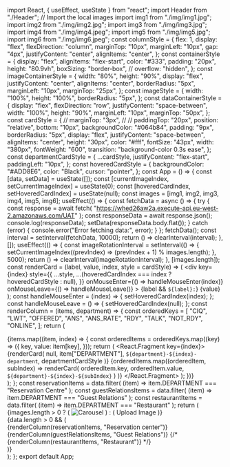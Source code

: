 import React, { useEffect, useState } from "react";
import Header from "./Header";
// Import the local images
import img1 from "./img/img1.jpg";
import img2 from "./img/img2.jpg";
import img3 from "./img/img3.jpg";
import img4 from "./img/img4.jpeg";
import img5 from "./img/img5.jpg";
import img6 from "./img/img6.jpeg";
const columnStyle = {
  flex: 1,
  display: "flex",
  flexDirection: "column",
  marginTop: "10px",
  marginLeft: "10px",
  gap: "4px",
  justifyContent: "center",
  alignItems: "center",
};
const containerStyle = {
  display: "flex",
  alignItems: "flex-start",
  color: "#333",
  padding: "20px",
  height: "80.9vh",
  boxSizing: "border-box",
  // overflow: "hidden",
};
const imageContainerStyle = {
  width: "80%",
  height: "90%",
  display: "flex",
  justifyContent: "center",
  alignItems: "center",
  borderRadius: "5px",
  marginLeft: "10px",
  marginTop: "25px",
};
const imageStyle = {
  width: "100%",
  height: "100%",
  borderRadius: "5px",
};
const dataContainerStyle = {
  display: "flex",
  flexDirection: "row",
  justifyContent: "space-between",
  width: "100%",
  height: "90%",
  marginLeft: "10px",
  marginTop: "50px",
};
const cardStyle = {
  // marginTop: "3px",
  // // paddingTop: "20px",
  position: "relative",
  bottom: "10px",
  backgroundColor: "#064b84",
  padding: "9px",
  borderRadius: "5px",
  display: "flex",
  justifyContent: "space-between",
  alignItems: "center",
  height: "30px",
  color: "#fff",
  fontSize: "43px",
  width: "380px",
  fontWeight: "600",
  transition: "background-color 0.3s ease",
};
const departmentCardStyle = {
  ...cardStyle,
  justifyContent: "flex-start",
  paddingLeft: "10px",
};
const hoveredCardStyle = {
  backgroundColor: "#ADD8E6",
  color: "Black",
  cursor: "pointer",
};
const App = () => {
  const [data, setData] = useState([]);
  const [currentImageIndex, setCurrentImageIndex] = useState(0);
  const [hoveredCardIndex, setHoveredCardIndex] = useState(null);
  const images = [img1, img2, img3, img4, img5, img6];
  useEffect(() => {
    const fetchData = async () => {
      try {
        const response = await fetch(
          "https://whed26aw2a.execute-api.eu-west-2.amazonaws.com/UAT"
        );
        const responseData = await response.json();
        console.log(responseData);
        setData(responseData.body.flat());
      } catch (error) {
        console.error("Error fetching data:", error);
      }
    };
    fetchData();
    const interval = setInterval(fetchData, 10000);
    return () => clearInterval(interval);
  }, []);
  useEffect(() => {
    const imageRotationInterval = setInterval(() => {
      setCurrentImageIndex((prevIndex) => (prevIndex + 1) % images.length);
    }, 5000);
    return () => clearInterval(imageRotationInterval);
  }, [images.length]);
  const renderCard = (label, value, index, style = cardStyle) => (
    <div
      key={index}
      style={{
        ...style,
        ...(hoveredCardIndex === index ? hoveredCardStyle : null),
      }}
      onMouseEnter={() => handleMouseEnter(index)}
      onMouseLeave={() => handleMouseLeave()}
    >
      <span>{label && `${label}:`}</span>
      <span>{value}</span>
    </div>
  );
  const handleMouseEnter = (index) => {
    setHoveredCardIndex(index);
  };
  const handleMouseLeave = () => {
    setHoveredCardIndex(null);
  };
  const renderColumn = (items, department) => {
    const orderedKeys = [
      "CIQ",
      "LWT",
      "OFFERED",
      "ANS",
      "ANS_RATE",
      "RDY",
      "TALK",
      "NOT_RDY",
      "ONLINE",
    ];
    return (
      <div style={columnStyle}>
        {items.map((item, index) => {
          const orderedItems = orderedKeys.map((key) => ({
            key,
            value: item[key],
          }));
          return (
            <React.Fragment key={index}>
              {renderCard(
                null,
                item["DEPARTMENT"],
                `${department}-${index}-department`,
                departmentCardStyle
              )}
              {orderedItems.map((orderedItem, subIndex) =>
                renderCard(
                  orderedItem.key,
                  orderedItem.value,
                  `${department}-${index}-${subIndex}`
                )
              )}
            </React.Fragment>
          );
        })}
      </div>
    );
  };
  const reservationItems = data.filter(
    (item) => item.DEPARTMENT === "Reservation Centre"
  );
  const guestRelationsItems = data.filter(
    (item) => item.DEPARTMENT === "Guest Relations"
  );
  const restaurantItems = data.filter(
    (item) => item.DEPARTMENT === "Restaurant"
  );
  return (
    <div style={containerStyle}>
      <div style={imageContainerStyle}>
        {images.length > 0 ? (
          <img
            src={images[currentImageIndex]}
            alt="Carousel"
            style={imageStyle}
          />
        ) : (
          <span>Upload Image</span>
        )}
      </div>
      {data.length > 0 && (
        <div style={dataContainerStyle}>
          {renderColumn(reservationItems, "Reservation center")}
          {renderColumn(guestRelationsItems, "Guest Relations")}
          {/* {renderColumn(restaurantItems, "Restaurant")} */}
        </div>
      )}
    </div>
  );
};
export default App;
